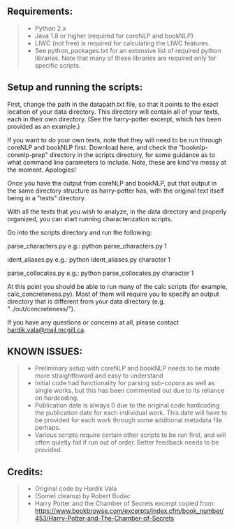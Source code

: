 Requirements:
-------
> - Python 2.x
> - Java 1.8 or higher (required for coreNLP and bookNLP)
> - LIWC (not free) is required for calculating the LIWC features.
> - See python_packages.txt for an extensive list of required python libraries.
	Note that many of these libraries are required only for specific scripts.


Setup and running the scripts:
-------
First, change the path in the datapath.txt file, so that it points to the exact location of your data directory.
This directory will contain all of your texts, each in their own directory. (See the harry-potter excerpt,
which has been provided as an example.)

If you want to do your own texts, note that they will need to be run through coreNLP and bookNLP first.
Download here, and check the "booknlp-corenlp-prep" directory in the scripts directory, for some guidance
as to what command line parameters to include. Note, these are kind've messy at the moment. Apologies!

Once you have the output from coreNLP and bookNLP, put that output in the same directory structure as
harry-potter has, with the original text itself being in a "texts" directory.

With all the texts that you wish to analyze, in the data directory and properly organized, you can start
running characterization scripts.

Go into the scripts directory and run the following:

parse_characters.py
e.g.:
	python parse_characters.py 1

ident_aliases.py
e.g.:
	python ident_aliases.py character 1

parse_collocates.py
e.g.:
	python parse_collocates.py character 1


At this point you should be able to run many of the calc scripts (for example, calc_concreteness.py).
Most of them will require you to specify an output directory that is different from your data directory
(e.g. "../out/concreteness/").


If you have any questions or concerns at all, please contact hardik.vala@mail.mcgill.ca.


KNOWN ISSUES:
-------
> - Preliminary setup with coreNLP and bookNLP needs to be made more straightfoward and easy to understand
> - Initial code had functionality for parsing sub-copora as well as single works, but this has been commented
	out due to its reliance on hardcoding.
> - Publication date is always 0 due to the original code hardcoding the publication date for each individual
	work. This date will have to be provided for each work through some additional metadata file perhaps.
> - Various scripts require certain other scripts to be run first, and will often quietly fail if run out of
	order. Better feedback needs to be provided.

Credits:
-------
> - Original code by Hardik Vala
> - (Some) cleanup by Robert Budac
> - Harry Potter and the Chamber of Secrets excerpt copied from:
https://www.bookbrowse.com/excerpts/index.cfm/book_number/453/Harry-Potter-and-The-Chamber-of-Secrets
